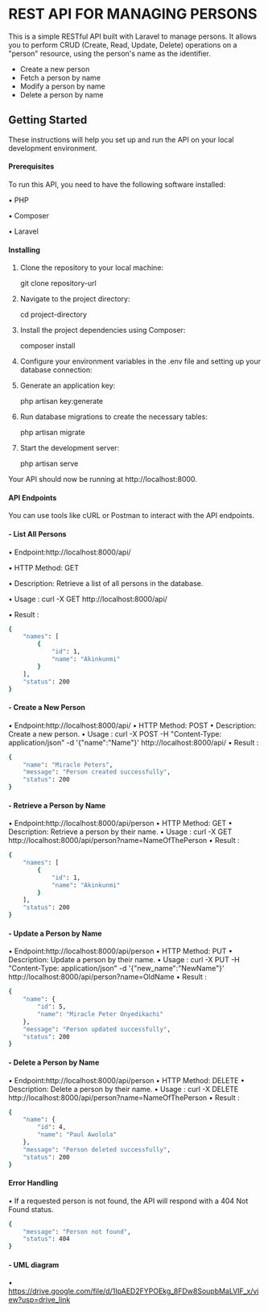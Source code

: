 # REST API FOR MANAGING PERSONS

This is a simple RESTful API built with Laravel to manage persons. It allows you to perform CRUD (Create, Read, Update, Delete) operations on a "person" resource, using the person's name as the identifier.

- Create a new person
- Fetch a person by name
- Modify a person by name
- Delete a person  by name

## Getting Started
These instructions will help you set up and run the API on your local development environment.
#### Prerequisites
To run this API, you need to have the following software installed:

•	PHP

•	Composer

•	Laravel

#### Installing
1.	Clone the repository to your local machine:
	
    git clone repository-url 

2.	Navigate to the project directory:

    cd project-directory 

3.	Install the project dependencies using Composer:

    composer install 

4.	Configure your environment variables in the .env file and setting up your database connection:

5.	Generate an application key:
	
    php artisan key:generate 

6.	Run database migrations to create the necessary tables:
   
    php artisan migrate 

7.	Start the development server:

    php artisan serve 

Your API should now be running at http://localhost:8000.

#### API Endpoints
You can use tools like cURL or Postman to interact with the API endpoints.
#### - List All Persons
•	Endpoint:http://localhost:8000/api/

•	HTTP Method: GET

•	Description: Retrieve a list of all persons in the database.

•	Usage : curl -X GET http://localhost:8000/api/

•	Result :

```sh
{
    "names": [
        {
            "id": 1,
            "name": "Akinkunmi"
        }
    ],
    "status": 200
}
```
#### - Create a New Person
•	Endpoint:http://localhost:8000/api/
•	HTTP Method: POST
•	Description: Create a new person.
•	Usage : curl -X POST -H "Content-Type: application/json" -d '{"name":"Name"}' http://localhost:8000/api/
•	Result :
```sh
{
    "name": "Miracle Peters",
    "message": "Person created successfully",
    "status": 200
}
```
#### - Retrieve a Person by Name
•	Endpoint:http://localhost:8000/api/person
•	HTTP Method: GET
•	Description: Retrieve a person by their name.
•	Usage : curl -X GET http://localhost:8000/api/person?name=NameOfThePerson
•	Result :
```sh
{
    "names": [
        {
            "id": 1,
            "name": "Akinkunmi"
        }
    ],
    "status": 200
}

```
#### - Update a Person by Name
•	Endpoint:http://localhost:8000/api/person
•	HTTP Method: PUT
•	Description: Update a person by their name.
•	Usage : curl -X PUT -H "Content-Type: application/json" -d '{"new_name":"NewName"}' http://localhost:8000/api/person?name=OldName
•	Result :
```sh
{
    "name": {
        "id": 5,
        "name": "Miracle Peter Onyedikachi"
    },
    "message": "Person updated successfully",
    "status": 200
}
```

#### - Delete a Person by Name
•	Endpoint:http://localhost:8000/api/person
•	HTTP Method: DELETE
•	Description: Delete a person by their name.
•	Usage : curl -X DELETE http://localhost:8000/api/person?name=NameOfThePerson
•	Result :
```sh
{
    "name": {
        "id": 4,
        "name": "Paul Awolola"
    },
    "message": "Person deleted successfully",
    "status": 200
}
```
#### Error Handling
•	If a requested person is not found, the API will respond with a 404 Not Found status.
```sh
{
    "message": "Person not found",
    "status": 404
}
```
#### - UML diagram
•	https://drive.google.com/file/d/1IpAED2FYPOEkg_8FDw8SoupbMaLVIF_x/view?usp=drive_link
